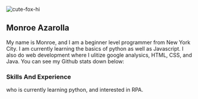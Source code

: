 ![cute-fox-hi](https://user-images.githubusercontent.com/128243732/226128844-23856c6e-6f2f-43d5-8ab4-ff9ecc3bd83f.gif)


## Monroe Azarolla
My name is Monroe, and I am a beginner level programmer from New York City. I am currently learning the basics of python as well as Javascript. I also do web development where I ulitize google analysics, HTML, CSS, and Java. You can see my Github stats down below: 

### Skills And Experience





who is currently learning python, and interested in RPA. 


